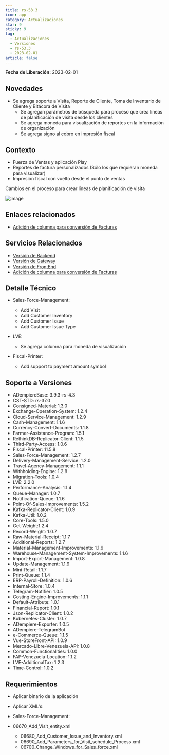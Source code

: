 ```yaml
---
title: rs-53.3
icon: app
category: Actualizaciones
star: 9
sticky: 9
tag:
  - Actualizaciones
  - Versiones
  - rs-53.3
  - 2023-02-01
article: false
---
```


**Fecha de Liberación:** 2023-02-01

## Novedades

- Se agrega soporte a Visita, Reporte de Cliente, Toma de Inventario de Cliente y Bitácora de Visita
  - Se agregan parámetros de búsqueda para proceso que crea líneas de planificación de visita desde los clientes
  - Se agrega moneda para visualización de reportes en la información de organización
  - Se agrega signo al cobro en impresión fiscal

## Contexto

- Fuerza de Ventas y aplicación Play
- Reportes de factura personalizados (Sólo los que requieran moneda para visualizar)
- Impresión fiscal con vuelto desde el punto de ventas

Cambios en el proceso para crear líneas de planificación de visita

![image](../../../.vuepress/public/assets/img/downloads/updates/resources/../../../../../../../../../../docs-rst/src/general/release-notes/resources/53-3-visit-schedule-create-from.gif)

## Enlaces relacionados

- [Adición de columna para conversión de Facturas](https://github.com/erpcya/Control-YC-COSMETIC/issues/4)

## Servicios Relacionados

- [Versión de Backend](https://github.com/erpcya/adempiere-customer-backend/releases/tag/rs-1.9.1)
- [Versión de Gateway](https://github.com/erpcya/gateway-customer-api/releases/tag/solop-rs-1.2.5)
- [Versión de FrontEnd](https://github.com/solop-develop/frontend-core/releases/tag/experimental-1.9.4)
- [Adición de columna para conversión de Facturas](https://github.com/erpcya/Control-YC-COSMETIC/issues/4)

## Detalle Técnico

- Sales-Force-Management:

  - Add Visit
  - Add Customer Inventory
  - Add Customer Issue
  - Add Customer Issue Type

- LVE:

  - Se agrega columna para moneda de visualización

- Fiscal-Printer:

  - Add support to payment amount symbol
  
## Soporte a Versiones

- ADempiereBase: 3.9.3-rs-4.3
- CST-STD: rs-37.0
- Consigned-Material: 1.3.0
- Exchange-Operation-System: 1.2.4
- Cloud-Service-Management: 1.2.9
- Cash-Management: 1.1.6
- Currency-Convert-Documents: 1.1.8
- Farmer-Assistance-Program: 1.5.1
- RethinkDB-Replicator-Client: 1.1.5
- Third-Party-Access: 1.0.6
- Fiscal-Printer: 11.5.8
- Sales-Force-Management: 1.2.7
- Delivery-Management-Service: 1.2.0
- Travel-Agency-Management: 1.1.1
- Withholding-Engine: 1.2.8
- Migration-Tools: 1.0.4
- LVE: 2.2.0
- Performance-Analysis: 1.1.4
- Queue-Manager: 1.0.7
- Notification-Queue: 1.1.6
- Point-Of-Sales-Improvements: 1.5.2
- Kafka-Replicator-Client: 1.0.9
- Kafka-Util: 1.0.2
- Core-Tools: 1.5.0
- Get-Weight:1.2.4
- Record-Weight: 1.0.7
- Raw-Material-Receipt: 1.1.7
- Additional-Reports: 1.2.7
- Material-Management-Improvements: 1.1.6
- Warehouse-Management-System-Improvements: 1.1.6
- Import-Export-Management: 1.0.8
- Update-Management: 1.1.9
- Mini-Retail: 1.1.7
- Print-Queue: 1.1.4
- ERP-Payroll-Definition: 1.0.6
- Internal-Store: 1.0.4
- Telegram-Notifier: 1.0.5
- Costing-Engine-Improvements: 1.1.1
- Default-Attribute: 1.0.1
- Financial-Report: 1.0.1
- Json-Replicator-Client: 1.0.2
- Kubernetes-Cluster: 1.0.7
- ADempiere-Exporter: 1.0.5
- ADempiere-TelegramBot
- e-Commerce-Queue: 1.1.5
- Vue-StoreFront-API: 1.0.9
- Mercado-Libre-Venezuela-API: 1.0.8
- Common-Functionalities: 1.0.0
- FAP-Venezuela-Location: 1.1.2
- LVE-AdditionalTax: 1.2.3
- Time-Control: 1.0.2

## Requerimientos

- Aplicar binario de la aplicación
- Aplicar XML's:
  
- Sales-Force-Management:

- 06670_Add_Visit_entity.xml
  - 06680_Add_Customer_Issue_and_Inventory.xml
  - 06690_Add_Parameters_for_Visit_schedule_Process.xml
  - 06700_Change_Windows_for_Sales_force.xml